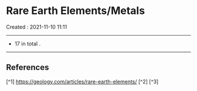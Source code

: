 #  Rare Earth Elements/Metals
Created : 2021-11-10 11:11

---

- 17 in total
.




















---

##  References
 [^1] https://geology.com/articles/rare-earth-elements/
[^2] 
[^3]
